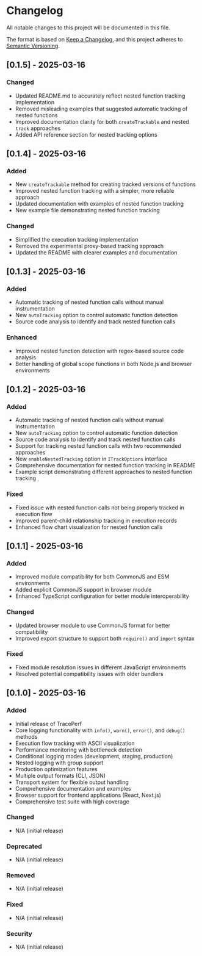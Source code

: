 # Changelog

All notable changes to this project will be documented in this file.

The format is based on [Keep a Changelog](https://keepachangelog.com/en/1.0.0/),
and this project adheres to [Semantic Versioning](https://semver.org/spec/v2.0.0.html).

## [0.1.5] - 2025-03-16

### Changed
- Updated README.md to accurately reflect nested function tracking implementation
- Removed misleading examples that suggested automatic tracking of nested functions
- Improved documentation clarity for both `createTrackable` and nested `track` approaches
- Added API reference section for nested tracking options

## [0.1.4] - 2025-03-16

### Added
- New `createTrackable` method for creating tracked versions of functions
- Improved nested function tracking with a simpler, more reliable approach
- Updated documentation with examples of nested function tracking
- New example file demonstrating nested function tracking

### Changed
- Simplified the execution tracking implementation
- Removed the experimental proxy-based tracking approach
- Updated the README with clearer examples and documentation

## [0.1.3] - 2025-03-16

### Added
- Automatic tracking of nested function calls without manual instrumentation
- New `autoTracking` option to control automatic function detection
- Source code analysis to identify and track nested function calls

### Enhanced
- Improved nested function detection with regex-based source code analysis
- Better handling of global scope functions in both Node.js and browser environments

## [0.1.2] - 2025-03-16

### Added
- Automatic tracking of nested function calls without manual instrumentation
- New `autoTracking` option to control automatic function detection
- Source code analysis to identify and track nested function calls
- Support for tracking nested function calls with two recommended approaches
- New `enableNestedTracking` option in `ITrackOptions` interface
- Comprehensive documentation for nested function tracking in README
- Example script demonstrating different approaches to nested function tracking

### Fixed
- Fixed issue with nested function calls not being properly tracked in execution flow
- Improved parent-child relationship tracking in execution records
- Enhanced flow chart visualization for nested function calls

## [0.1.1] - 2025-03-16

### Added
- Improved module compatibility for both CommonJS and ESM environments
- Added explicit CommonJS support in browser module
- Enhanced TypeScript configuration for better module interoperability

### Changed
- Updated browser module to use CommonJS format for better compatibility
- Improved export structure to support both `require()` and `import` syntax

### Fixed
- Fixed module resolution issues in different JavaScript environments
- Resolved potential compatibility issues with older bundlers

## [0.1.0] - 2025-03-16

### Added
- Initial release of TracePerf
- Core logging functionality with `info()`, `warn()`, `error()`, and `debug()` methods
- Execution flow tracking with ASCII visualization
- Performance monitoring with bottleneck detection
- Conditional logging modes (development, staging, production)
- Nested logging with group support
- Production optimization features
- Multiple output formats (CLI, JSON)
- Transport system for flexible output handling
- Comprehensive documentation and examples
- Browser support for frontend applications (React, Next.js)
- Comprehensive test suite with high coverage

### Changed
- N/A (initial release)

### Deprecated
- N/A (initial release)

### Removed
- N/A (initial release)

### Fixed
- N/A (initial release)

### Security
- N/A (initial release) 